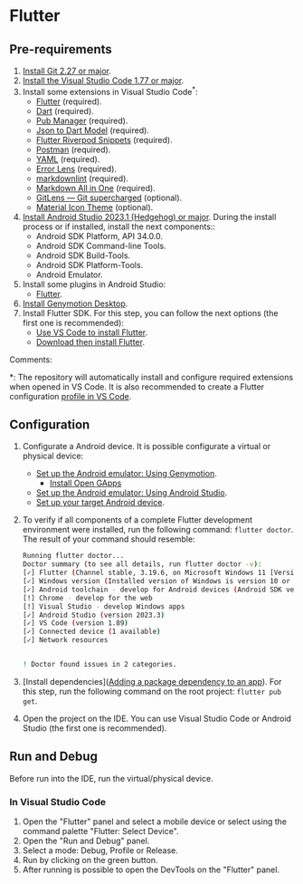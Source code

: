 # Flutter

## Pre-requirements

1. [Install Git 2.27 or major](https://git-scm.com/downloads).
2. [Install the Visual Studio Code 1.77 or major](https://code.visualstudio.com/).
3. Install some extensions in Visual Studio Code<sup>*</sup>:
   - [Flutter](https://marketplace.visualstudio.com/items?itemName=Dart-Code.flutter) (required).
   - [Dart](https://marketplace.visualstudio.com/items?itemName=Dart-Code.dart-code) (required).
   - [Pub Manager](https://marketplace.visualstudio.com/items?itemName=qlevar.pub-manager) (required).
   - [Json to Dart Model](https://marketplace.visualstudio.com/items?itemName=hirantha.json-to-dart) (required).
   - [Flutter Riverpod Snippets](https://marketplace.visualstudio.com/items?itemName=robert-brunhage.flutter-riverpod-snippets) (required).
   - [Postman](https://marketplace.visualstudio.com/items?itemName=Postman.postman-for-vscode) (required).
   - [YAML](https://marketplace.visualstudio.com/items?itemName=redhat.vscode-yaml) (required).
   - [Error Lens](https://marketplace.visualstudio.com/items?itemName=usernamehw.errorlens) (required).
   - [markdownlint](https://marketplace.visualstudio.com/items?itemName=DavidAnson.vscode-markdownlint) (required).
   - [Markdown All in One](https://marketplace.visualstudio.com/items?itemName=yzhang.markdown-all-in-one) (required).
   - [GitLens — Git supercharged](https://marketplace.visualstudio.com/items?itemName=eamodio.gitlens) (optional).
   - [Material Icon Theme](https://marketplace.visualstudio.com/items?itemName=PKief.material-icon-theme) (optional).
4. [Install Android Studio 2023.1 (Hedgehog) or major](https://developer.android.com/studio/install). During the install process or if installed, install the next components::
   - Android SDK Platform, API 34.0.0.
   - Android SDK Command-line Tools.
   - Android SDK Build-Tools.
   - Android SDK Platform-Tools.
   - Android Emulator.
5. Install some plugins in Android Studio:
   - [Flutter](https://plugins.jetbrains.com/plugin/9212-flutter).
6. [Install Genymotion Desktop](https://www.genymotion.com/product-desktop/download/).
7. Install Flutter SDK. For this step, you can follow the next options (the first one is recommended):
   - [Use VS Code to install Flutter](https://docs.flutter.dev/get-started/install/windows/mobile?tab=vscode#use-vs-code-to-install-flutter).
   - [Download then install Flutter](https://docs.flutter.dev/get-started/install/windows/mobile?tab=download#download-then-install-flutter).

Comments:

*: The repository will automatically install and configure required extensions when opened in VS Code. It is also recommended to create a Flutter configuration [profile in VS Code](https://code.visualstudio.com/docs/editor/profiles).

## Configuration

1. Configurate a Android device. It is possible configurate a virtual or physical device:
   - [Set up the Android emulator: Using Genymotion](https://docs.genymotion.com/desktop/Get_started/014_Basic_steps/).
     - [Install Open GApps](https://support.genymotion.com/hc/en-us/articles/4414586104977-How-to-install-Google-Play-Store-and-other-Google-Apps-in-Genymotion)
   - [Set up the Android emulator: Using Android Studio](https://docs.flutter.dev/get-started/install/windows/mobile?tab=virtual#set-up-the-android-emulator).
   - [Set up your target Android device](https://docs.flutter.dev/get-started/install/windows/mobile?tab=physical#set-up-your-target-android-device).
2. To verify if all components of a complete Flutter development environment were installed, run the following command: `flutter doctor`. The result of your command should resemble:

   ```bash
   Running flutter doctor...
   Doctor summary (to see all details, run flutter doctor -v):
   [✓] Flutter (Channel stable, 3.19.6, on Microsoft Windows 11 [Version 10.0.22621.3155], locale en)
   [✓] Windows version (Installed version of Windows is version 10 or higher)
   [✓] Android toolchain - develop for Android devices (Android SDK version 34.0.5)
   [!] Chrome - develop for the web
   [!] Visual Studio - develop Windows apps
   [✓] Android Studio (version 2023.3)
   [✓] VS Code (version 1.89)
   [✓] Connected device (1 available)
   [✓] Network resources


   ! Doctor found issues in 2 categories.
   ```

3. [Install dependencies]([Adding a package dependency to an app](https://docs.flutter.dev/packages-and-plugins/using-packages#adding-a-package-dependency-to-an-app)). For this step, run the following command on the root project: `flutter pub get`.
4. Open the project on the IDE. You can use Visual Studio Code or Android Studio (the first one is recommended).

## Run and Debug

Before run into the IDE, run the virtual/physical device.

### In Visual Studio Code

1. Open the "Flutter" panel and select a mobile device or select using the command palette "Flutter: Select Device".
2. Open the "Run and Debug" panel.
3. Select a mode: Debug, Profile or Release.
4. Run by clicking on the green button.
5. After running is possible to open the DevTools on the "Flutter" panel.
